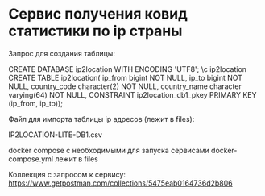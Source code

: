 # Сервис получения ковид статистики по ip страны
Запрос для создания таблицы:

CREATE DATABASE ip2location WITH ENCODING 'UTF8';
\c ip2location
CREATE TABLE ip2location(
	ip_from bigint NOT NULL,
	ip_to bigint NOT NULL,
	country_code character(2) NOT NULL,
	country_name character varying(64) NOT NULL,
	CONSTRAINT ip2location_db1_pkey PRIMARY KEY (ip_from, ip_to));

Файл для импорта таблицы ip адресов (лежит в files):

IP2LOCATION-LITE-DB1.csv

docker compose с необходимыми для запуска сервисами docker-compose.yml лежит в files

Коллекция с запросом к сервису:
https://www.getpostman.com/collections/5475eab0164736d2b806
